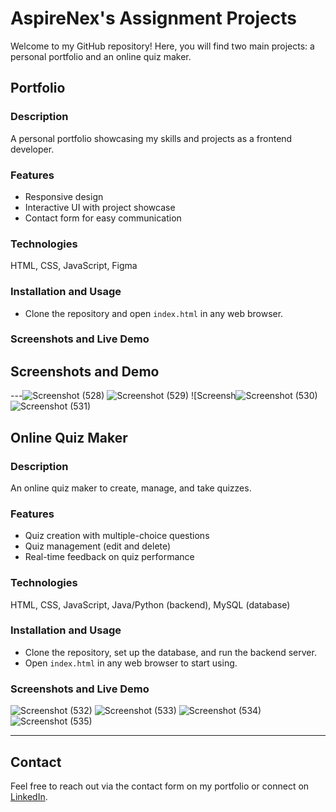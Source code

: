 # AspireNex's Assignment Projects

Welcome to my GitHub repository! Here, you will find two main projects: a personal portfolio and an online quiz maker.

## Portfolio

### Description
A personal portfolio showcasing my skills and projects as a frontend developer.

### Features
- Responsive design
- Interactive UI with project showcase
- Contact form for easy communication

### Technologies
HTML, CSS, JavaScript, Figma

### Installation and Usage
- Clone the repository and open `index.html` in any web browser.

### Screenshots and Live Demo
## Screenshots and Demo

---![Screenshot (528)](https://github.com/Swati-in/AspireNex-Web-Dev/assets/155288849/015b75a0-b863-4929-84f4-af87ac895155)
![Screenshot (529)](https://github.com/Swati-in/AspireNex-Web-Dev/assets/155288849/b41c2bfc-233d-47e6-9b01-318359ffdfd7)
![Screensh![Screenshot (530)](https://github.com/Swati-in/AspireNex-Web-Dev/assets/155288849/d587c73c-4300-4c53-99c0-07f9b17bd469)
![Screenshot (531)](https://github.com/Swati-in/AspireNex-Web-Dev/assets/155288849/879f0869-5455-4560-aa90-a95a2e2ec6a6)



## Online Quiz Maker

### Description
An online quiz maker to create, manage, and take quizzes.

### Features
- Quiz creation with multiple-choice questions
- Quiz management (edit and delete)
- Real-time feedback on quiz performance

### Technologies
HTML, CSS, JavaScript, Java/Python (backend), MySQL (database)

### Installation and Usage
- Clone the repository, set up the database, and run the backend server.
- Open `index.html` in any web browser to start using.

### Screenshots and Live Demo
![Screenshot (532)](https://github.com/Swati-in/AspireNex-Web-Dev/assets/155288849/7c71f8d1-90da-44db-badf-74e761ebb51f)
![Screenshot (533)](https://github.com/Swati-in/AspireNex-Web-Dev/assets/155288849/b1f9adca-fee9-4d8f-93ae-8f18316529df)
![Screenshot (534)](https://github.com/Swati-in/AspireNex-Web-Dev/assets/155288849/c1e93a58-e717-4d26-9ce6-1aa3161a31f4)
![Screenshot (535)](https://github.com/Swati-in/AspireNex-Web-Dev/assets/155288849/7bcea6d7-040d-4064-b400-3c7316cf38c1)


---

## Contact

Feel free to reach out via the contact form on my portfolio or connect on [LinkedIn](https://www.linkedin.com/in/swati-mohapatra/).
